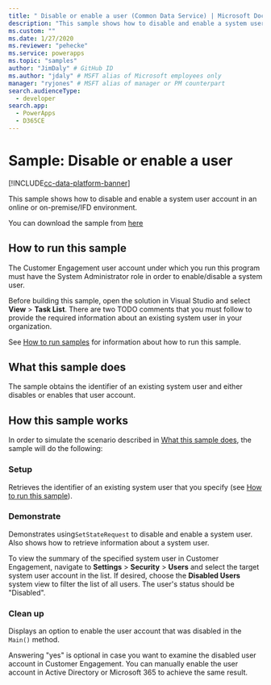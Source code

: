 ```yaml
---
title: " Disable or enable a user (Common Data Service) | Microsoft Docs" # Intent and product brand in a unique string of 43-59 chars including spaces
description: "This sample shows how to disable and enable a system user." # 115-145 characters including spaces. This abstract displays in the search result.
ms.custom: ""
ms.date: 1/27/2020
ms.reviewer: "pehecke"
ms.service: powerapps
ms.topic: "samples"
author: "JimDaly" # GitHub ID
ms.author: "jdaly" # MSFT alias of Microsoft employees only
manager: "ryjones" # MSFT alias of manager or PM counterpart
search.audienceType: 
  - developer
search.app: 
  - PowerApps
  - D365CE
---
```


# Sample: Disable or enable a user

[!INCLUDE[cc-data-platform-banner](../../../../includes/cc-data-platform-banner.md)]

This sample shows how to disable and enable a system user account in an online or on-premise/IFD environment.

You can download the sample from [here](https://github.com/microsoft/PowerApps-Samples/tree/master/cds/orgsvc/C%23/DisableOrEnableUser)

## How to run this sample

The Customer Engagement user account under which you run this program must have the System Administrator role in order to enable/disable a system user.

Before building this sample, open the solution in Visual Studio and select **View** > **Task List**. There are two TODO comments that you must follow to provide the required information about an existing system user in your organization.

See [How to run samples](https://github.com/microsoft/PowerApps-Samples/blob/master/cds/README.md) for information about how to run this sample.

## What this sample does

The sample obtains the identifier of an existing system user and either disables or enables that user account.

## How this sample works

In order to simulate the scenario described in [What this sample does](#what-this-sample-does), the sample will do the following:

### Setup

Retrieves the identifier of an existing system user that you specify (see [How to run this sample](#how-to-run-this-sample)).

### Demonstrate

Demonstrates using`SetStateRequest` to disable and enable a system user. Also shows how to retrieve information about a system user.

To view the summary of the specified system user in Customer Engagement, navigate to **Settings** > **Security** > **Users** and select the target system user account in the list. If desired, choose the **Disabled Users** system view to filter the list of all users. The user's status should be "Disabled".

### Clean up

Displays an option to enable the user account that was disabled in the `Main()` method.

Answering "yes" is optional in case you want to examine the disabled user account in Customer Engagement. You can manually enable the user account in Active Directory or Microsoft 365 to achieve the same result.
